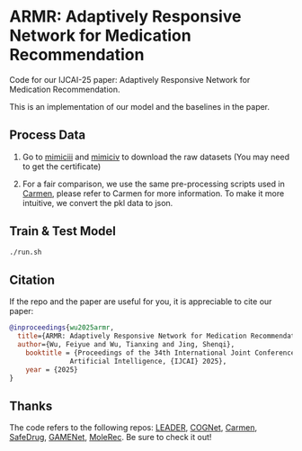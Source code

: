 # ARMR: Adaptively Responsive Network for Medication Recommendation

Code for our IJCAI-25 paper: Adaptively Responsive Network for Medication Recommendation.

This is an implementation of our model and the baselines in the paper.

## Process Data

1. Go to [mimiciii](https://physionet.org/content/mimiciii/1.4/) and [mimiciv](https://physionet.org/content/mimiciv/3.1/) to download the raw datasets (You may need to get the certificate)

2. For a fair comparison, we use the same pre-processing scripts used in  [Carmen](https://github.com/bit1029public/Carmen), please refer to Carmen for more information. To make it more intuitive, we convert the pkl data to json.

## Train & Test Model

```bash
./run.sh
```

## Citation

If the repo and the paper are useful for you, it is appreciable to cite our paper:

```bibtex
@inproceedings{wu2025armr,
  title={ARMR: Adaptively Responsive Network for Medication Recommendation},
  author={Wu, Feiyue and Wu, Tianxing and Jing, Shenqi},
    booktitle = {Proceedings of the 34th International Joint Conference on
               Artificial Intelligence, {IJCAI} 2025},
    year = {2025}
}
```

## Thanks

The code refers to the following repos: [LEADER](https://github.com/liuqidong07/LEADER-pytorch), [COGNet](https://github.com/BarryRun/COGNet), [Carmen](https://github.com/bit1029public/Carmen), [SafeDrug](https://github.com/ycq091044/SafeDrug), [GAMENet](https://github.com/sjy1203/GAMENet), [MoleRec](https://github.com/yangnianzu0515/MoleRec). Be sure to check it out!
